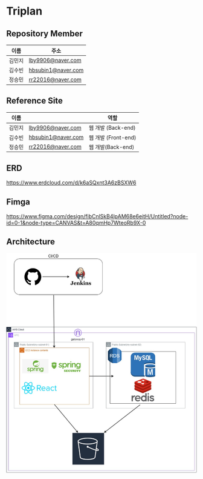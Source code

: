 # Triplan

##  Repository Member

| 이름   | 주소                             |  
| ------ | ------------------------------------ |
| 김민지 |lby9906@naver.com| 
| 김수빈 |hbsubin1@naver.com| 
| 정승민 |rr22016@naver.com| 

## Reference Site

| 이름   |                             |  역할  |
| ------ | ------------------------------------ |------|
| 김민지 |lby9906@naver.com| 웹 개발 (Back-end)|
| 김수빈 |hbsubin1@naver.com| 웹 개발 (Front-end) |
| 정승민 |rr22016@naver.com| 웹 개발(Back-end) |

## ERD
https://www.erdcloud.com/d/k6aSQxnt3A6zBSXW6

## Fimga
https://www.figma.com/design/fibCnlSkB4lpAM68e6eitH/Untitled?node-id=0-1&node-type=CANVAS&t=A80qmHp7WteoRb9X-0

## Architecture
![Architecture](README_img/diagram.jpg)
